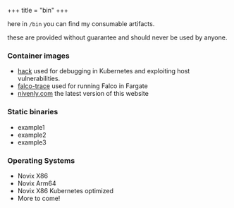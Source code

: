 +++
title = "bin"
+++


here in `/bin` you can find my consumable artifacts.

these are provided without guarantee and should never be used by anyone.

### Container images

 - [hack](https://hub.docker.com/r/krisnova/hack) used for debugging in Kubernetes and exploiting host vulnerabilities.
 - [falco-trace](https://hub.docker.com/r/krisnova/falco-trace) used for running Falco in Fargate
 - [nivenly.com](https://hub.docker.com/r/krisnova/nivenly.com) the latest version of this website

### Static binaries 

 - example1
 - example2
 - example3

### Operating Systems

 - Novix X86
 - Novix Arm64
 - Novix X86 Kubernetes optimized
 - More to come!